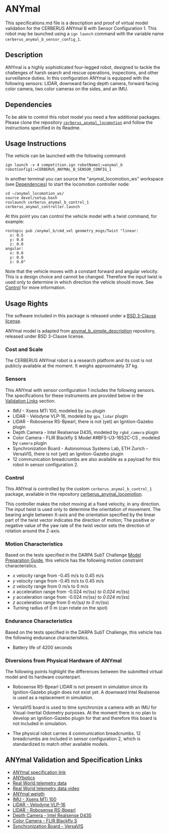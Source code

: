 # ANYmal
This specifications.md file is a description and proof of virtual model validation for the CERBERUS ANYmal B with Sensor Configuration 1. This robot may be launched using a `ign launch` command with the variable name `cerberus_anymal_b_sensor_config_1`.

## Description
ANYmal is a highly sophisticated four-legged robot, designed to tackle the challenges of harsh search and rescue operations, inspections, and other surveillance duties.
In this configuration ANYmal is equipped with the following sensors: LIDAR, downward facing depth camera, forward facing color camera, two color cameras on the sides, and an IMU.

## Dependencies
To be able to control this robot model you need a few additional packages. Please clone the repository [`cerberus_anymal_locomotion`](https://github.com/leggedrobotics/cerberus_anymal_locomotion) and follow the instructions specified in its Readme.

## Usage Instructions
The vehicle can be launched with the following command:
```
ign launch -v 4 competition.ign robotName1:=anymal_b robotConfig1:=CERBERUS_ANYMAL_B_SENSOR_CONFIG_1
```

In another terminal you can source the "anymal_locomotion_ws" workspace (see [Dependencies](#markdown-header-dependencies)) to start the locomotion controller node:
```
cd ~/anymal_locomotion_ws/
source devel/setup.bash
roslaunch cerberus_anymal_b_control_1 cerberus_anymal_controller.launch
```

At this point you can control the vehicle model with a twist command, for example:
```
rostopic pub /anymal_b/cmd_vel geometry_msgs/Twist "linear:
  x: 0.5
  y: 0.0
  z: 0.0
angular:
  x: 0.0
  y: 0.0
  z: 0.0"
```

Note that the vehicle moves with a constant forward and angular velocity. This is a design choice and cannot be changed. Therefore the input twist is used only to determine in which direction the vehicle should move. See [Control](#markdown-header-control) for more information.

## Usage Rights
The software included in this package is released under a [BSD 3-Clause license](LICENSE).

ANYmal model is adapted from [anymal_b_simple_description](https://github.com/ANYbotics/anymal_b_simple_description) repository, released under BSD 3-Clause license.

### Cost and Scale
The CERBERUS ANYmal robot is a research platform and its cost is not publicly available at the moment. It weighs approximately 37 kg.

### Sensors
This ANYmal with sensor configuration 1 includes the following sensors. The specifications for these instruments are provided below in the [Validation Links](#markdown-header-anymal-validation-and-specification-links) section.

* IMU - Xsens MTi 100, modeled by `imu` plugin
* LIDAR - Velodyne VLP-16, modeled by `gpu_lidar` plugin
* LIDAR - Robosense RS-Bpearl, there is not (yet) an Ignition-Gazebo plugin
* Depth Camera - Intel Realsense D435, modeled by `rgbd_camera` plugin
* Color Camera - FLIR Blackfly S Model ##BFS-U3-16S2C-CS , modeled by `camera` plugin
* Synchronization Board - Autonomous Systems Lab, ETH Zurich - VersaVIS, there is not (yet) an Ignition-Gazebo plugin
* 12 communication breadcrumbs are also available as a payload for this robot in sensor configuration 2.

### Control
This ANYmal is controlled by the custom `cerberus_anymal_b_control_1` package, available in the repository [cerberus_anymal_locomotion](https://github.com/leggedrobotics/cerberus_anymal_locomotion).

This controller makes the robot moving at a fixed velocity, in any direction. The input twist is used only to determine the orientation of movement. The bearing angle between X-axis and the orientation specified by the linear part of the twist vector indicates the direction of motion; The positive or negative value of the yaw rate of the twist vector sets the direction of rotation around the Z-axis.

### Motion Characteristics
Based on the tests specified in the DARPA SubT Challenge [Model Preparation Guide](https://subtchallenge.com/resources/Simulation_Model_Preparation_Guide.pdf), this vehicle has the following motion constraint characteristics.

*  _x_ velocity range from -0.45 m/s to 0.45 m/s
*  _y_ velocity range from -0.45 m/s to 0.45 m/s
*  _z_ velocity range from 0 m/s to 0 m/s
*  _x_ acceleration range from -0.024 m/(s*s) to 0.024 m/(s*s)
*  _y_ acceleration range from -0.024 m/(s*s) to 0.024 m/(s*s)
*  _z_ acceleration range from 0 m/(s*s) to 0 m/(s*s)
*  Turning radius of 0 m (can rotate on the spot)

### Endurance Characteristics
Based on the tests specified in the DARPA SubT Challenge, this vehicle has the following endurance characteristics.

* Battery life of 4200 seconds

### Diversions from Physical Hardware of ANYmal
The following points highlight the differences between the submitted virtual model and its hardware counterpart.

* Robosense RS-Bpearl LIDAR is not present in simulation since its Ignition-Gazebo plugin does not exist yet. A downward Intel Realsense is used as a replacement in simulation.
* VersaVIS board is used to time synchronize a camera with an IMU for Visual-Inertial Odometry purposes. At the moment there is no plan to develop an Ignition-Gazebo plugin for that and therefore this board is not included in simulation.

* The physical robot carries 4 communication breadcrumbs. 12 breadcrumbs are included in sensor configuration 2, which is standardized to match other available models.

## ANYmal Validation and Specification Links
* [ANYmal specification link](https://researchfeatures.com/2018/05/01/anymal-unique-quadruped-robot-conquering-harsh-environments/#)
* [ANYbotics](https://www.anybotics.com/)
* [Real World telemetry data](https://drive.google.com/a/leggedrobotics.com/file/d/1G75RJV-w46AjxpkTj-5-CL9r0ISU71eR/view?usp=sharing)
* [Real World telemetry data video](https://www.youtube.com/watch?v=U3EWpmW8xK0&feature=youtu.be)
* [ANYmal weigth](https://drive.google.com/open?id=1h8tA9FCksqqvsR4cqZzJIPo9Vst_VwPs)
* [IMU - Xsens MTi 100](https://www.xsens.com/products/mti-100-series)
* [LIDAR - Velodyne VLP-16](https://velodynelidar.com/products/puck/)
* [LIDAR - Robosense RS-Bpearl](https://www.robosense.ai/rslidar/rs-bpearl)
* [Depth Camera - Intel Realsense D435](https://www.intelrealsense.com/depth-camera-d435/)
* [Color Camera - FLIR Blackfly S](https://www.flir.com/products/blackfly-s-usb3?model=BFS-U3-16S2C-CS)
* [Synchronization Board - VersaVIS](https://www.mdpi.com/1424-8220/20/5/1439)
